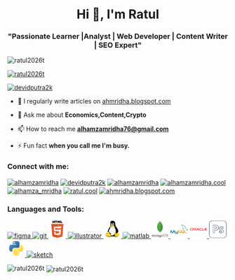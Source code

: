 <h1 align="center">Hi 👋, I'm Ratul</h1>
<h3 align="center">"Passionate Learner |Analyst | Web Developer | Content Writer | SEO Expert"</h3>

<p align="left"> <img src="https://komarev.com/ghpvc/?username=ratul2026t&label=Profile%20views&color=0e75b6&style=flat" alt="ratul2026t" /> </p>

<p align="left"> <a href="https://github.com/ryo-ma/github-profile-trophy"><img src="https://github-profile-trophy.vercel.app/?username=ratul2026t" alt="ratul2026t" /></a> </p>

<p align="left"> <a href="https://twitter.com/devidputra2k" target="blank"><img src="https://img.shields.io/twitter/follow/devidputra2k?logo=twitter&style=for-the-badge" alt="devidputra2k" /></a> </p>

- 📝 I regularly write articles on [ahmridha.blogspot.com](ahmridha.blogspot.com)

- 💬 Ask me about **Economics,Content,Crypto**

- 📫 How to reach me **alhamzamridha76@gmail.com**

- ⚡ Fun fact **when you call me I'm busy.**

<h3 align="left">Connect with me:</h3>
<p align="left">
<a href="https://codepen.io/alhamzamridha" target="blank"><img align="center" src="https://raw.githubusercontent.com/rahuldkjain/github-profile-readme-generator/master/src/images/icons/Social/codepen.svg" alt="alhamzamridha" height="30" width="40" /></a>
<a href="https://twitter.com/devidputra2k" target="blank"><img align="center" src="https://raw.githubusercontent.com/rahuldkjain/github-profile-readme-generator/master/src/images/icons/Social/twitter.svg" alt="devidputra2k" height="30" width="40" /></a>
<a href="https://linkedin.com/in/alhamzamridha" target="blank"><img align="center" src="https://raw.githubusercontent.com/rahuldkjain/github-profile-readme-generator/master/src/images/icons/Social/linked-in-alt.svg" alt="alhamzamridha" height="30" width="40" /></a>
<a href="https://fb.com/alhamzamridha.cool" target="blank"><img align="center" src="https://raw.githubusercontent.com/rahuldkjain/github-profile-readme-generator/master/src/images/icons/Social/facebook.svg" alt="alhamzamridha.cool" height="30" width="40" /></a>
<a href="https://instagram.com/alhamza_mridha" target="blank"><img align="center" src="https://raw.githubusercontent.com/rahuldkjain/github-profile-readme-generator/master/src/images/icons/Social/instagram.svg" alt="alhamza_mridha" height="30" width="40" /></a>
<a href="https://discord.gg/ratul.cool" target="blank"><img align="center" src="https://raw.githubusercontent.com/rahuldkjain/github-profile-readme-generator/master/src/images/icons/Social/discord.svg" alt="ratul.cool" height="30" width="40" /></a>
<a href="/ahmridha.blogspot.com" target="blank"><img align="center" src="https://raw.githubusercontent.com/rahuldkjain/github-profile-readme-generator/master/src/images/icons/Social/rss.svg" alt="ahmridha.blogspot.com" height="30" width="40" /></a>
</p>

<h3 align="left">Languages and Tools:</h3>
<p align="left"> <a href="https://www.figma.com/" target="_blank" rel="noreferrer"> <img src="https://www.vectorlogo.zone/logos/figma/figma-icon.svg" alt="figma" width="40" height="40"/> </a> <a href="https://git-scm.com/" target="_blank" rel="noreferrer"> <img src="https://www.vectorlogo.zone/logos/git-scm/git-scm-icon.svg" alt="git" width="40" height="40"/> </a> <a href="https://www.w3.org/html/" target="_blank" rel="noreferrer"> <img src="https://raw.githubusercontent.com/devicons/devicon/master/icons/html5/html5-original-wordmark.svg" alt="html5" width="40" height="40"/> </a> <a href="https://www.adobe.com/in/products/illustrator.html" target="_blank" rel="noreferrer"> <img src="https://www.vectorlogo.zone/logos/adobe_illustrator/adobe_illustrator-icon.svg" alt="illustrator" width="40" height="40"/> </a> <a href="https://www.linux.org/" target="_blank" rel="noreferrer"> <img src="https://raw.githubusercontent.com/devicons/devicon/master/icons/linux/linux-original.svg" alt="linux" width="40" height="40"/> </a> <a href="https://www.mathworks.com/" target="_blank" rel="noreferrer"> <img src="https://upload.wikimedia.org/wikipedia/commons/2/21/Matlab_Logo.png" alt="matlab" width="40" height="40"/> </a> <a href="https://www.mongodb.com/" target="_blank" rel="noreferrer"> <img src="https://raw.githubusercontent.com/devicons/devicon/master/icons/mongodb/mongodb-original-wordmark.svg" alt="mongodb" width="40" height="40"/> </a> <a href="https://www.mysql.com/" target="_blank" rel="noreferrer"> <img src="https://raw.githubusercontent.com/devicons/devicon/master/icons/mysql/mysql-original-wordmark.svg" alt="mysql" width="40" height="40"/> </a> <a href="https://www.oracle.com/" target="_blank" rel="noreferrer"> <img src="https://raw.githubusercontent.com/devicons/devicon/master/icons/oracle/oracle-original.svg" alt="oracle" width="40" height="40"/> </a> <a href="https://www.photoshop.com/en" target="_blank" rel="noreferrer"> <img src="https://raw.githubusercontent.com/devicons/devicon/master/icons/photoshop/photoshop-line.svg" alt="photoshop" width="40" height="40"/> </a> <a href="https://www.python.org" target="_blank" rel="noreferrer"> <img src="https://raw.githubusercontent.com/devicons/devicon/master/icons/python/python-original.svg" alt="python" width="40" height="40"/> </a> <a href="https://www.sketch.com/" target="_blank" rel="noreferrer"> <img src="https://www.vectorlogo.zone/logos/sketchapp/sketchapp-icon.svg" alt="sketch" width="40" height="40"/> </a> </p>

<p><img align="left" src="https://github-readme-stats.vercel.app/api/top-langs?username=ratul2026t&show_icons=true&locale=en&layout=compact" alt="ratul2026t" /></p>

<p>&nbsp;<img align="center" src="https://github-readme-stats.vercel.app/api?username=ratul2026t&show_icons=true&locale=en" alt="ratul2026t" /></p>
